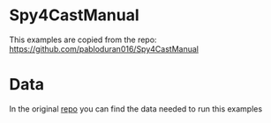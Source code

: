 # Spy4CastManual


This examples are copied from the repo: https://github.com/pabloduran016/Spy4CastManual

# Data

In the original [repo](https://github.com/pabloduran016/Spy4CastManual) you can find the data needed
to run this examples
